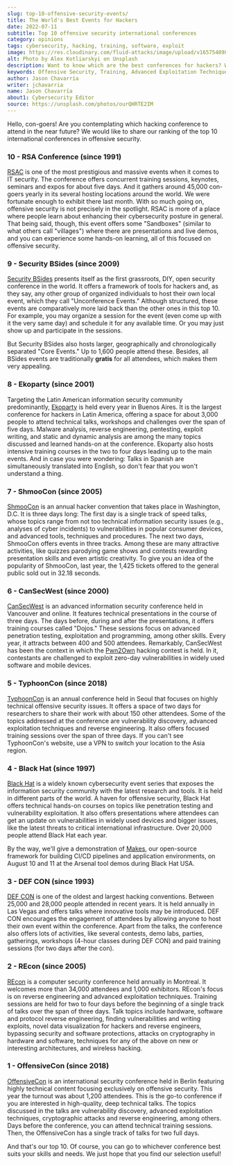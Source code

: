 ```yaml
---
slug: top-10-offensive-security-events/
title: The World's Best Events for Hackers
date: 2022-07-11
subtitle: Top 10 offensive security international conferences
category: opinions
tags: cybersecurity, hacking, training, software, exploit
image: https://res.cloudinary.com/fluid-attacks/image/upload/v1657548989/blog/top-10-offensive-security-events/cover_conferences.webp
alt: Photo by Alex Kotliarskyi on Unsplash
description: Want to know which are the best conferences for hackers? We share our selection of the top 10 international events focusing on offensive security.
keywords: Offensive Security, Training, Advanced Exploitation Techniques, Reverse Engineering, Conference, Ranking, Ethical Hacking, Pentesting
author: Jason Chavarría
writer: jchavarria
name: Jason Chavarría
about1: Cybersecurity Editor
source: https://unsplash.com/photos/ourQHRTE2IM
---
```


Hello,
con-goers!
Are you contemplating which hacking conference to attend in the near future?
We would like to share our ranking of the top 10 international conferences
in offensive security.

### 10 - RSA Conference (since 1991)

[RSAC](https://www.rsaconference.com/en)
is one of the most prestigious and massive events
when it comes to IT security.
The conference offers concurrent training sessions,
keynotes,
seminars
and expos
for about five days.
And it gathers around 45,000 con-goers yearly
in its several hosting locations around the world.
We were fortunate enough to exhibit there last month.
With so much going on,
offensive security is not precisely in the spotlight.
RSAC is more of a place
where people learn about enhancing their cybersecurity posture in general.
That being said,
though,
this event offers some "Sandboxes"
(similar to what others call "villages")
where there are presentations and live demos,
and you can experience some hands-on learning,
all of this focused on offensive security.

### 9 - Security BSides (since 2009)

[Security BSides](http://www.securitybsides.com/w/page/12194156/FrontPage)
presents itself as the first grassroots,
DIY,
open security conference in the world.
It offers a framework of tools for hackers and,
as they say,
any other group of organized individuals
to host their own local event,
which they call "Unconference Events."
Although structured,
these events are comparatively more laid back than the other ones
in this top 10.
For example,
you may organize a session for the event
(even come up with it the very same day)
and schedule it for any available time.
Or you may just show up and participate in the sessions.

But Security BSides also hosts larger,
geographically and chronologically separated "Core Events."
Up to 1,600 people attend these.
Besides,
all BSides events are traditionally **gratis** for all attendees,
which makes them very appealing.

### 8 - Ekoparty (since 2001)

Targeting the Latin American information security community predominantly,
[Ekoparty](https://www.ekoparty.org/en_US/)
is held every year in Buenos Aires.
It is the largest conference for hackers in Latin America,
offering a space for about 3,000 people to attend technical talks,
workshops and challenges over the span of five days.
Malware analysis,
reverse engineering,
pentesting,
exploit writing,
and static and dynamic analysis
are among the many topics discussed and learned hands-on at the conference.
Ekoparty also hosts intensive training courses
in the two to four days leading up to the main events.
And in case you were wondering:
Talks in Spanish are simultaneously translated into English,
so don't fear that you won't understand a thing.

### 7 - ShmooCon (since 2005)

[ShmooCon](https://www.shmoocon.org/)
is an annual hacker convention that takes place in Washington, D.C.
It is three days long:
The first day is a single track of speed talks,
whose topics range from not too technical information security issues
(e.g., analyses of cyber incidents)
to vulnerabilities in popular consumer devices,
and advanced tools, techniques and procedures.
The next two days,
ShmooCon offers events in three tracks.
Among these are many attractive activities,
like quizzes parodying game shows
and contests rewarding presentation skills
and even artistic creativity.
To give you an idea of the popularity of ShmooCon,
last year,
the 1,425 tickets offered to the general public sold out in 32.18 seconds.

### 6 - CanSecWest (since 2000)

[CanSecWest](https://www.secwest.net/)
is an advanced information security conference held in Vancouver and online.
It features technical presentations in the course of three days.
The days before,
during and after the presentations,
it offers training courses called "Dojos."
These sessions focus on advanced penetration testing,
exploitation
and programming,
among other skills.
Every year,
it attracts between 400 and 500 attendees.
Remarkably,
CanSecWest has been the context
in which the [Pwn2Own](https://www.zerodayinitiative.com/blog/2022/1/12/pwn2own-vancouver-2022-luanch)
hacking contest is held.
In it,
contestants are challenged to exploit zero-day vulnerabilities
in widely used software and mobile devices.

### 5 - TyphoonCon (since 2018)

[TyphoonCon](https://typhooncon.com/)
is an annual conference held in Seoul
that focuses on highly technical offensive security issues.
It offers a space of two days for researchers
to share their work with about 150 other attendees.
Some of the topics addressed at the conference are vulnerability discovery,
advanced exploitation techniques
and reverse engineering.
It also offers focused training sessions over the span of three days.
If you can't see TyphoonCon's website,
use a VPN to switch your location to the Asia region.

### 4 - Black Hat (since 1997)

[Black Hat](https://www.blackhat.com/)
is a widely known cybersecurity event series
that exposes the information security community
with the latest research and tools.
It is held in different parts of the world.
A haven for offensive security,
Black Hat offers technical hands-on courses
on topics like penetration testing and vulnerability exploitation.
It also offers presentations
where attendees can get an update on vulnerabilities
in widely used devices
and bigger issues,
like the latest threats to critical international infrastructure.
Over 20,000 people attend Black Hat each year.

By the way,
we'll give a demonstration of [Makes](https://github.com/fluidattacks/makes),
our open-source framework for building CI/CD pipelines
and application environments,
on August 10 and 11 at the Arsenal tool demos during Black Hat USA.

### 3 - DEF CON (since 1993)

[DEF CON](https://defcon.org/)
is one of the oldest and largest hacking conventions.
Between 25,000 and 28,000 people attended in recent years.
It is held annually in Las Vegas
and offers talks where innovative tools may be introduced.
DEF CON encourages the engagement of attendees
by allowing anyone to host their own event within the conference.
Apart from the talks,
the conference also offers lots of activities,
like several contests,
demo labs,
parties,
gatherings,
workshops (4-hour classes during DEF CON)
and paid training sessions (for two days after the con).

### 2 - REcon (since 2005)

[REcon](https://recon.cx/2022/index.html)
is a computer security conference held annually in Montreal.
It welcomes more than 34,000 attendees and 1,000 exhibitors.
REcon's focus is on reverse engineering and advanced exploitation techniques.
Training sessions are held for two to four days
before the beginning of a single track of talks
over the span of three days.
Talk topics include hardware,
software and protocol reverse engineering,
finding vulnerabilities and writing exploits,
novel data visualization for hackers and reverse engineers,
bypassing security and software protections,
attacks on cryptography in hardware and software,
techniques for any of the above on new
or interesting architectures,
and wireless hacking.

### 1 - OffensiveCon (since 2018)

[OffensiveCon](https://www.offensivecon.org/)
is an international security conference held in Berlin
featuring highly technical content focusing exclusively on offensive security.
This year the turnout was about 1,200 attendees.
This is the go-to conference if you are interested in high-quality,
deep technical talks.
The topics discussed in the talks are vulnerability discovery,
advanced exploitation techniques,
cryptographic attacks
and reverse engineering,
among others.
Days before the conference,
you can attend technical training sessions.
Then,
the OffensiveCon has a single track of talks for two full days.

And that's our top 10.
Of course,
you can go to whichever conference best suits your skills and needs.
We just hope that you find our selection useful\!
